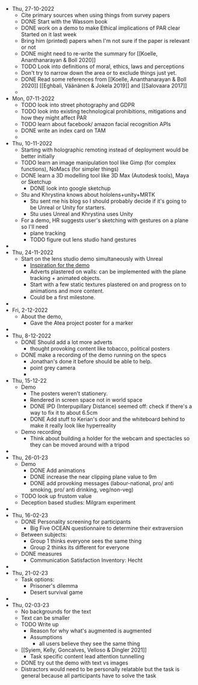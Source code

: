 - Thu, 27-10-2022
	- Cite primary sources when using things from survey papers
	- DONE Start with the Wassom book
	- DONE work on a demo to make Ethical implications of PAR clear
	  Started on it last week
	- Bring him (printed) papers when I'm not sure if the paper is relevant or not
	- DONE might need to re-write the summary for [[Koelle, Ananthanarayan & Boll 2020]]
	- TODO Look into definitions of moral, ethics, laws and perceptions
	- Don't try to narrow down the area or to exclude things just yet.
	- DONE Read some references from [[Koelle, Ananthanarayan & Boll 2020]] [[Eghbali, Väänänen & Jokela 2019]] and [[Salovaara 2017]]
	-
- Mon, 07-11-2022
	- TODO look into street photography and GDPR
	- TODO look into existing technological prohibitions, mitigations and how they might affect PAR
	- TODO learn about facebook/ amazon facial recognition APIs
	- DONE write an index card on TAM
	-
- Thu, 10-11-2022
	- Starting with holographic remoting instead of deployment would be better initially
	- TODO learn an image manipulation tool like Gimp (for complex functions), NoMacs (for simpler things)
	- DONE learn a 3D modelling tool like 3D Max (Autodesk tools), Maya or Sketchup
		- DONE look into google sketchup
	- Stu and Khrystina knows about hololens+unity+MRTK
		- Stu sent me his blog so I should probably decide if it's going to be Unreal or Unity for starters.
		- Stu uses Unreal and Khrystina uses Unity
	- For a demo, HR suggests user's sketching with gestures on a plane so I'll need
		- plane tracking
		- TODO figure out lens studio hand gestures
-
- Thu, 24-11-2022
	- Start on the lens studio demo simultaneously with Unreal
		- [Inspiration for the demo](https://www.youtube.com/watch?v=YJg02ivYzSs)
		- Adverts plastered on walls: can be implemented with the plane tracking + animated objects.
		- Start with a few static textures plastered on and progress on to animations and more content.
		- Could be a first milestone.
-
- Fri, 2-12-2022
	- About the demo,
		- Gave the Atea project poster for a marker
-
- Thu, 8-12-2022
	- DONE Should add a lot more adverts
		- thought provoking content like tobacco, political posters
	- DONE make a recording of the demo running on the specs
		- Jonathan's done it before should be able to help.
		- point grey camera
		-
- Thu, 15-12-22
	- Demo
		- The posters weren't stationery.
		- Rendered in screen space not in world space
		- DONE IPD (Interpupillary Distance) seemed off:  check if there's a way to fix it to about 6.5cm
		- DONE Add stuff to Kerian's door and the whiteboard behind to make it really look like hyperreality
	- Demo recording
		- Think about building a holder for the webcam and spectacles so they can be moved around with a tripod
-
- Thu, 26-01-23
	- Demo
		- DONE Add animations
		- DONE increase the near clipping plane value to 9m
		- DONE add provoking messages (labour-national, pro/ anti smoking, pro/ anti drinking, veg/non-veg)
	- TODO look up frustom value
	- Deception based studies: Milgram experiment
-
- Thu, 16-02-23
	- DONE Personality screening for participants
		- Big Five OCEAN questionnaire to determine their extraversion
	- Between subjects:
		- Group 1 thinks everyone sees the same thing
		- Group 2 thinks its different for everyone
	- DONE measures
		- Communication Satisfaction Inventory: Hecht
-
- Thu, 21-02-23
	- Task options:
		- Prisoner's dilemma
		- Desert survival game
-
- Thu, 02-03-23
	- No backgrounds for the text
	- Text can be smaller
	- TODO Write up
		- Reason for why what's augmented is augmented
		- Assumptions
			- all users believe they see the same thing
	- [[Syiem, Kelly, Goncalves, Velloso & Dingler 2021]]
		- Task specific content lead attention tunnelling
	- DONE try out the demo with text vs images
	- Distractors would need to be personally relatable but the task is general because all participants have to solve the task